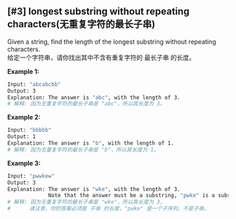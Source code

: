 ## [#3] longest substring without repeating characters(无重复字符的最长子串)

Given a string, find the length of the longest substring without repeating characters.\
给定一个字符串，请你找出其中不含有重复字符的 最长子串 的长度。

**Example 1:**

```bash
Input: "abcabcbb"
Output: 3
Explanation: The answer is "abc", with the length of 3.
# 解释: 因为无重复字符的最长子串是 "abc"，所以其长度为 3。
```

**Example 2:**

```bash
Input: "bbbbb"
Output: 1
Explanation: The answer is "b", with the length of 1.
# 解释: 因为无重复字符的最长子串是 "b"，所以其长度为 1。
```

**Example 3:**

```bash
Input: "pwwkew"
Output: 3
Explanation: The answer is "wke", with the length of 3.
             Note that the answer must be a substring, "pwke" is a subsequence and not a substring.
# 解释: 因为无重复字符的最长子串是 "wke"，所以其长度为 3。
#      请注意，你的答案必须是 子串 的长度，"pwke" 是一个子序列，不是子串。
```
